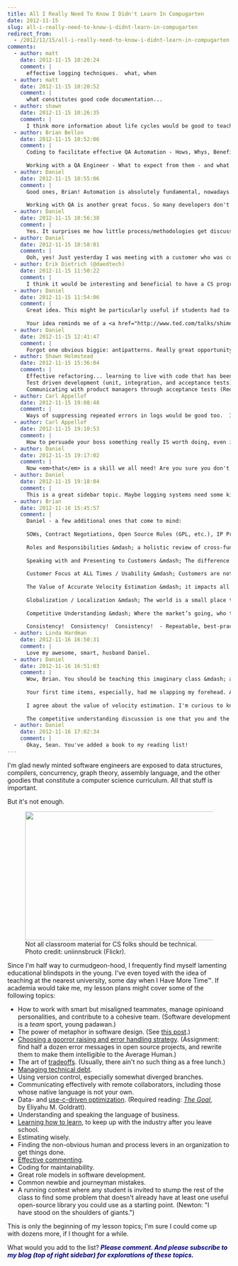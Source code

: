 ```yaml
---
title: All I Really Need To Know I Didn't Learn In Compugarten
date: 2012-11-15
slug: all-i-really-need-to-know-i-didnt-learn-in-compugarten
redirect_from:
  - /2012/11/15/all-i-really-need-to-know-i-didnt-learn-in-compugarten
comments:
  - author: matt
    date: 2012-11-15 10:20:24
    comment: |
      effective logging techniques.  what, when
  - author: matt
    date: 2012-11-15 10:20:52
    comment: |
      what constitutes good code documentation...
  - author: shawn
    date: 2012-11-15 10:26:35
    comment: |
      I think more information about life cycles would be good to teach, I was taught the basics, but we never went into waterfall or agile, or anything else for that matter.
  - author: Brian Bellon
    date: 2012-11-15 10:52:06
    comment: |
      Coding to facilitate effective QA Automation - Hows, Whys, Benefits
      
      Working with a QA Engineer - What to expect from them - and what should be expected of you as a developer.
  - author: Daniel
    date: 2012-11-15 10:55:06
    comment: |
      Good ones, Brian! Automation is absolutely fundamental, nowadays. And it's definitely the case that some codebases are easier to automate than others.
      
      Working with QA is another great focus. So many developers don't make interactions with testers as productive as they could be. Maybe you should come guest lecture to set us straight. :-)
  - author: Daniel
    date: 2012-11-15 10:56:38
    comment: |
      Yes. It surprises me how little process/methodologies get discussed. CS classes where you have team assignments might be a good way to expose students to pair programming, sprints and scrum masters, and the rest of that part of what we do.
  - author: Daniel
    date: 2012-11-15 10:58:01
    comment: |
      Ooh, yes! Just yesterday I was meeting with a customer who was complaining that at normal verbosity, our log files had way too much detail about certain routine operations. Knowing what to put in a log, when &mdash; and knowing how to make the info that's written as useful as possible &mdash; would be a great topic.
  - author: Erik Dietrich (@daedtech)
    date: 2012-11-15 11:50:22
    comment: |
      I think it would be interesting and beneficial to have a CS program where students started a project as freshmen and it extended beyond the "boundaries" of the semester long course.  There are a lot of good lessons to be learned from having to live with your code for months and years rather than days and maybe weeks.
  - author: Daniel
    date: 2012-11-15 11:54:06
    comment: |
      Great idea. This might be particularly useful if students had to collaborate on the code with others. Imagine seniors having freshmen edit their code, and trying to manage the mentoring and communication to keep the design pure.
      
      Your idea reminds me of a <a href="http://www.ted.com/talks/shimon_schocken_the_self_organizing_computer_course.html" rel="nofollow">TED talk</a> I saw recently. A professor decided to have students start by building logic gates, then integrated circuits, then CPUs, then a compiler and programming language, and finally a game. Very cool. I want to take that class.
  - author: Daniel
    date: 2012-11-15 12:41:47
    comment: |
      Forgot one obvious biggie: antipatterns. Really great opportunity to discuss lots of Dilbert cartoons. :-)
  - author: Shawn Holmstead
    date: 2012-11-15 15:36:04
    comment: |
      Effective refactoring... learning to live with code that has been around for a long time and how to make it better.  Putting in time in a schedule to refactor.
      Test driven development (unit, integration, and acceptance tests).
      Communicating with product managers through acceptance tests (Required Reading: <a href="http://www.amazon.com/Bridging-Communication-Gap-Specification-Acceptance/dp/0955683610" rel="nofollow">Bridging the Communication Gap</a>)
  - author: Carl Appellof
    date: 2012-11-15 19:08:48
    comment: |
      Ways of suppressing repeated errors in logs would be good too.  It does no good to fill a log with the same critical message 10,000 times in a row, even if the error occurs 10,000 times in one minute. Even better if you really CAN record all the errors in compact form, with a smart viewer.  I can't count the times I've asked a customer - "Could you run that failed backup one more time, but with the verbosity turned up just a little?"
  - author: Carl Appellof
    date: 2012-11-15 19:10:53
    comment: |
      How to persuade your boss something really IS worth doing, even if it's not in the schedule, not vetted by a product manager, and doesn't look cool on the surface.
  - author: Daniel
    date: 2012-11-15 19:17:02
    comment: |
      Now <em>that</em> is a skill we all need! Are you sure you don't want a career in politics? :-)
  - author: Daniel
    date: 2012-11-15 19:18:04
    comment: |
      This is a great sidebar topic. Maybe logging systems need some kind of a logIfThisHasntHappenedRecently() function. What ideas do you have about how to achieve this?
  - author: Brian
    date: 2012-11-16 15:45:57
    comment: |
      Daniel - a few additional ones that come to mind:
      
      SOWs, Contract Negotiations, Open Source Rules (GPL, etc.), IP Protection, Escrows, Legal issues - Engineers often get pulled into these areas but don’t have the formal background or introduction in many of these topics, aside from what they learn on the job. They will get pulled in at some point.
      
      Roles and Responsibilities &mdash; a holistic review of cross-functional players most engineers will interact with throughout their careers.  PGM, PM, Marketing, Sales, Architects, Account Managers, Legal, Support, Q/A, etc.  Building a good software product isn't the end of the line, it’s only the beginning.  Need to have a holistic view of how a functioning software company/division operates, who the players are, what their roles are, and how the rest of the business operates. 
      
      Speaking with and Presenting to Customers &mdash; The difference between the language of internal speak vs. external speak, tech speak vs, customer speak.  How to present and speak with customers, partners, OEMs.  What NOT to say is just as important as what to say.
      
      Customer Focus at ALL Times / Usability &mdash; Customers are not as smart as you are!  It’s a lot more difficult to take a complex problem and make it easy to understand than it is to take a simple problem and complicate the heck out of it.  There is always a tendency toward the latter &mdash; avoid that tendency if you want to sell your products to customers.
      
      The Value of Accurate Velocity Estimation &mdash; it impacts all layers of the business, from internal and external roadmap predictability, to budgets, to commitments with customers and partners, to revenues, to reputation, to image, to long-term viability and sustainability.
      
      Globalization / Localization &mdash; The world is a small place today.  Most engineers will need to understand good localization techniques and strategies as their products will be shipped all over the world, in a wide variety of different languages, markets, channels, etc.
      
      Competitive Understanding &mdash; Where the market’s going, who the players are, who is considered “the best” even if they’re not, what the analysts are saying, how to beat the competition.  NOTE:  It’s not always a technical answer.
      
      Consistency!  Consistency!  Consistency!  - Repeatable, best-practice processes that ensure the success of each release.  Plow improvements into the process with each successive release.  You’d be surprised how few companies actually have good process in place, or how many have no process whatsoever.  Fly-by-the-seat of your pants programming doesn't cut it, unless you’re building your own Angry Birds knockoff in your basement for iTunes.
  - author: Linda Hardman
    date: 2012-11-16 16:50:31
    comment: |
      Love my awesome, smart, husband Daniel.
  - author: Daniel
    date: 2012-11-16 16:51:03
    comment: |
      Wow, Brian. You should be teaching this imaginary class &mdash; and just with your list, I think there'd be material for a semester or two, easily.
      
      Your first time items, especially, had me slapping my forehead. All the legal issues around software development need to be more broadly understood. No doubt about it. And understanding what a healthy tech company looks like, in terms of all the different disciplines it takes to build a business, is absolutely critical.
      
      I agree about the value of velocity estimation. I'm curious to know what techniques you think have been the most helpful on that one; it still feels pretty elusive to me.
      
      The competitive understanding discussion is one that you and the rest of the gang from Symantec could talk about at length. Some of the price/performance analysis you did, (the beating-the-streets aspect, the research through IDC/Gartner databases, the linear regression, the analyst and customer calls), deserves to be legendary. It's too much of a well-kept secret.
  - author: Daniel
    date: 2012-11-16 17:02:34
    comment: |
      Okay, Sean. You've added a book to my reading list!
---
```

I'm glad newly minted software engineers are exposed to data structures, compilers, concurrency, graph theory, assembly language, and the other goodies that constitute a computer science curriculum. All that stuff is important.

But it's not enough.

<figure><img alt="" src="http://farm4.staticflickr.com/3439/3722413559_c3837314a2.jpg" width="500" height="291" /><figcaption>Not all classroom material for CS folks should be technical. Photo credit: uniinnsbruck (Flickr).</figcaption></figure>

Since I'm half way to curmudgeon-hood, I frequently find myself lamenting educational blindspots in the young. I've even toyed with the idea of teaching at the nearest university, some day when I Have More Time™. If academia would take me, my lesson plans might cover some of the following topics:
<ul>
	<li>How to work with smart but misaligned teammates, manage opinioand personalities, and contribute to a cohesive team. (Software development is a <em>team</em> sport, young padawan.)</li>
	<li>The power of metaphor in software design. (See <a title="Good Code Is Nd Right" href="good-code-is-named-right.md">this post</a>.)</li>
	<li><a title="Why Exceptions Aren’t Enough" href="why-exceptions-arent-enough.md">Choosing a goorror raising and error handling strategy</a>. (Assignment: find half a dozen error messages in open source projects, and rewrite them to make them intelligible to the Average Human.)</li>
	<li>The art of <a title="Good Code Is Balanced" href="good-code-is-balanced.md">tradeoffs</a>. (Usually, there ain't no such thing as a free lunch.)</li>
	<li><a title="Coping With Organizational Alzheimers" href="coping-with-organizational-alzheimers.md">Managing technical debt</a>.</li>
	<li>Using version control, especially somewhat diverged branches.</li>
	<li>Communicating effectively with remote collaborators, including those whose native language is not your own.</li>
	<li>Data- and <a title="Good Code Is Optimized" href="good-code-is-optimized.md">use-c-driven optimization</a>. (Required reading: <em><a class="zem_slink" title="The Goal: A Process of Ongoing Improvement" href="http://www.amazon.com/Goal-Process-Ongoing-Improvement/dp/0884271781%3FSubscriptionId%3D0G81C5DAZ03ZR9WH9X82%26tag%3Dzemanta-20%26linkCode%3Dxm2%26camp%3D2025%26creative%3D165953%26creativeASIN%3D0884271781" target="_blank" rel="amazon">The Goal</a></em>, by Eliyahu M. Goldratt).</li>
	<li>Understanding and speaking the language of business.</li>
	<li><a title="Six Learning Tips For Tech Folks" href="six-learning-tips-for-tech-folks.md">Learning how to learn</a>, to keep up with the industry after you leave school.</li>
	<li>Estimating wisely.</li>
	<li>Finding the non-obvious human and process levers in an organization to get things done.</li>
	<li><a title="// Comments on Comments" href="comments-on-comments.md">Effective commenting</a>.</li>
	<li>Coding for maintainability.</li>
	<li>Great role models in software development.</li>
	<li>Common newbie and journeyman mistakes.</li>
	<li>A running contest where any student is invited to stump the rest of the class to find some problem that doesn't already have at least one useful open-source library you could use as a starting point. (Newton: "I have stood on the shoulders of giants.")</li>
</ul>
This is only the beginning of my lesson topics; I'm sure I could come up with dozens more, if I thought for a while.

What would you add to the list?<strong> <span style="color:#000080;"><em>Please comment. And please subscribe to my blog (top of right sidebar) for explorations of these topics.</em></span></strong>
